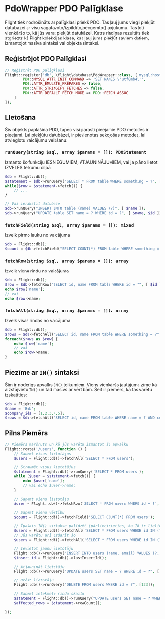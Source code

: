 # PdoWrapper PDO Palīgklase

Flight tiek nodrošināts ar palīgklasi priekš PDO. Tas ļauj jums viegli piekļūt datubāzei
ar visu sagatavoto/izpildīto/pēcņemto() apjukumu. Tas ļoti vienkāršo to, kā jūs varat
piekļūt datubāzei. Katrs rindiņas rezultāts tiek atgriezts kā Flight kolekcijas klase,
kas ļauj jums piekļūt saviem datiem, izmantojot masīva sintaksi vai objekta sintaksi.

## Reģistrējot PDO Palīgklasi

```php
// Reģistrēt PDO palīgklasi
Flight::register('db', \flight\database\PdoWrapper::class, ['mysql:host=localhost;dbname=cool_db_name', 'user', 'pass', [
		PDO::MYSQL_ATTR_INIT_COMMAND => 'SET NAMES \'utf8mb4\'',
		PDO::ATTR_EMULATE_PREPARES => false,
		PDO::ATTR_STRINGIFY_FETCHES => false,
		PDO::ATTR_DEFAULT_FETCH_MODE => PDO::FETCH_ASSOC
	]
]);
```

## Lietošana
Šis objekts paplašina PDO, tāpēc visi parasti pieejamie PDO metodēs ir pieejami. Lai piekļūtu datubāzei, ir pievienotas sekojošas metodes, lai atvieglotu vaicājumu veikšanu:

### `runQuery(string $sql, array $params = []): PDOStatement`
Izmanto šo funkciju IESNIEGUMIEM, ATJAUNINĀJUMIEM, vai ja plāno lietot IZVĒLES teikumu cilpā

```php
$db = Flight::db();
$statement = $db->runQuery("SELECT * FROM table WHERE something = ?", [ $something ]);
while($row = $statement->fetch()) {
	// ...
}

// Vai ierakstīt datubāzē
$db->runQuery("INSERT INTO table (name) VALUES (?)", [ $name ]);
$db->runQuery("UPDATE table SET name = ? WHERE id = ?", [ $name, $id ]);
```

### `fetchField(string $sql, array $params = []): mixed`
Izvelk pirmo lauku no vaicājuma

```php
$db = Flight::db();
$count = $db->fetchField("SELECT COUNT(*) FROM table WHERE something = ?", [ $something ]);
```

### `fetchRow(string $sql, array $params = []): array`
Izvelk vienu rindu no vaicājuma

```php
$db = Flight::db();
$row = $db->fetchRow("SELECT id, name FROM table WHERE id = ?", [ $id ]);
echo $row['name'];
// vai
echo $row->name;
```

### `fetchAll(string $sql, array $params = []): array`
Izvelk visas rindas no vaicājuma

```php
$db = Flight::db();
$rows = $db->fetchAll("SELECT id, name FROM table WHERE something = ?", [ $something ]);
foreach($rows as $row) {
	echo $row['name'];
	// vai
	echo $row->name;
}
```

## Piezīme ar `IN()` sintaksi
Šim ir noderīgs apvalks `IN()` teikumiem. Viens vienkāršs jautājuma zīme kā aizstājvietu `IN()` un tad masīvs ar vērtībām. Šeit ir piemērs, kā tas varētu izskatīties:

```php
$db = Flight::db();
$name = 'Bob';
$company_ids = [1,2,3,4,5];
$rows = $db->fetchAll("SELECT id, name FROM table WHERE name = ? AND company_id IN (?)", [ $name, $company_ids ]);
```

## Pilns Piemērs

```php
// Piemēra maršruts un kā jūs varētu izmantot šo apvalku
Flight::route('/users', function () {
	// Saņemt visus lietotājus
	$users = Flight::db()->fetchAll('SELECT * FROM users');

	// Straumēt visus lietotājus
	$statement = Flight::db()->runQuery('SELECT * FROM users');
	while ($user = $statement->fetch()) {
		echo $user['name'];
		// vai echo $user->name;
	}

	// Saņemt vienu lietotāju
	$user = Flight::db()->fetchRow('SELECT * FROM users WHERE id = ?', [123]);

	// Saņemt vienu vērtību
	$count = Flight::db()->fetchField('SELECT COUNT(*) FROM users');

	// Īpašais IN() sintakse palīdzēt (pārliecinieties, ka IN ir lieliem burtiem)
	$users = Flight::db()->fetchAll('SELECT * FROM users WHERE id IN (?)', [[1,2,3,4,5]]);
	// Jūs varētu arī izdarīt šo
	$users = Flight::db()->fetchAll('SELECT * FROM users WHERE id IN (?)', [ '1,2,3,4,5']);

	// Ievietot jaunu lietotāju
	Flight::db()->runQuery("INSERT INTO users (name, email) VALUES (?, ?)", ['Bob', 'bob@example.com']);
	$insert_id = Flight::db()->lastInsertId();

	// Atjaunināt lietotāju
	Flight::db()->runQuery("UPDATE users SET name = ? WHERE id = ?", ['Bob', 123]);

	// Dzēst lietotāju
	Flight::db()->runQuery("DELETE FROM users WHERE id = ?", [123]);

	// Saņemt ietekmēto rindu skaitu
	$statement = Flight::db()->runQuery("UPDATE users SET name = ? WHERE name = ?", ['Bob', 'Sally']);
	$affected_rows = $statement->rowCount();

});
```